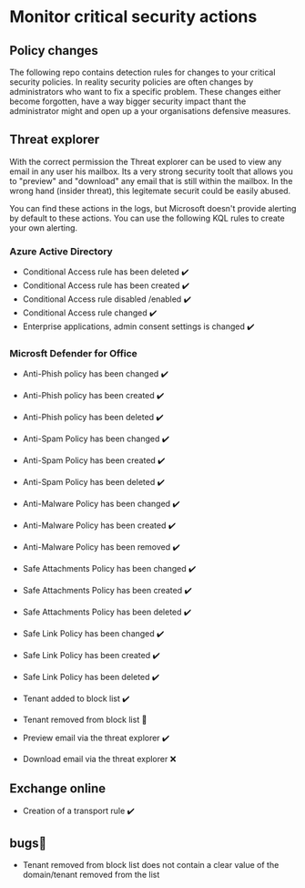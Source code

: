 # Monitor critical security actions 

## Policy changes
The following repo contains detection rules for changes to your critical security policies. 
In reality security policies are often changes by administrators who want to fix a specific problem.
These changes either become forgotten, have a way bigger security impact thant the administrator might and open up a your organisations defensive measures.

## Threat explorer
With the correct permission the Threat explorer can be used to view any email in any user his mailbox. 
Its a very strong security toolt that allows you to "preview" and "download" any email that is still within the mailbox. 
In the wrong hand (insider threat), this legitemate securit could be easily abused. 

You can find these actions in the logs, but Microsoft doesn't provide alerting by default to these actions. 
You can use the following KQL rules to create your own alerting. 


### Azure Active Directory
- Conditional Access rule has been deleted :heavy_check_mark:
- Conditional Access rule has been created :heavy_check_mark:
- Conditional Access rule disabled /enabled :heavy_check_mark:
- Conditional Access rule changed :heavy_check_mark:
- Enterprise applications, admin consent settings is changed :heavy_check_mark:

### Microsft Defender for Office
- Anti-Phish policy has been changed :heavy_check_mark:
- Anti-Phish policy has been created  :heavy_check_mark:
- Anti-Phish policy has been deleted :heavy_check_mark:
- Anti-Spam Policy has been changed :heavy_check_mark:
- Anti-Spam Policy has been created :heavy_check_mark:
- Anti-Spam Policy has been deleted :heavy_check_mark:
- Anti-Malware Policy has been changed :heavy_check_mark:
- Anti-Malware Policy has been created :heavy_check_mark:
- Anti-Malware Policy has been removed :heavy_check_mark:
- Safe Attachments Policy has been changed :heavy_check_mark:
- Safe Attachments Policy has been created :heavy_check_mark:
- Safe Attachments Policy has been deleted :heavy_check_mark:
- Safe Link Policy has been changed :heavy_check_mark:
- Safe Link Policy has been created :heavy_check_mark:
- Safe Link Policy has been deleted :heavy_check_mark:
- Tenant added to block list :heavy_check_mark:
- Tenant removed from block list 🐛

- Preview email via the threat explorer :heavy_check_mark:
- Download email via the threat explorer :x:

## Exchange online
- Creation of a transport rule :heavy_check_mark:

## bugs🐛
- Tenant removed from block list does not contain a clear value of the domain/tenant removed from the list


